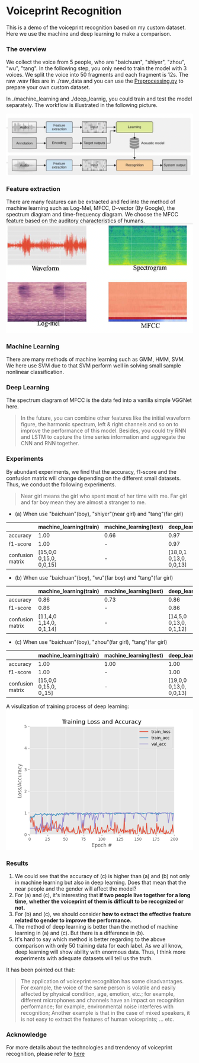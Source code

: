 # Voiceprint Recognition
This is a demo of the voiceprint recognition based on my custom dataset. Here we use the machine and deep learning to make a comparison.

### The overview
We collect the voice from 5 people, who are "baichuan", "shiyer", "zhou", "wu", "tang". In the following step, you only need to train the model with 3 voices. We split the voice into 50 fragments and each fragment is 12s. The raw .wav files are in ./raw_data and you can use the [Preprocessing.py](https://github.com/whubaichuan/Voiceprint_Recognition/blob/main/raw_data/Preprocessing.py) to prepare your own custom dataset.

In ./machine_learning and ./deep_learnig, you could train and test the model separately. The workflow is illustrated in the following picture.

![avatar](https://github.com/whubaichuan/Voiceprint_Recognition/blob/main/image/flow.png)

### Feature extraction
There are many features can be extracted and fed into the method of machine learning such as Log-Mel, MFCC, D-vector (By Google), the spectrum diagram and time-frequency diagram. We choose the MFCC feature based on the auditory characteristics of humans.
![avatar](https://github.com/whubaichuan/Voiceprint_Recognition/blob/main/image/features.png)

### Machine Learning
There are many methods of machine learning such as GMM, HMM, SVM. We here use SVM due to that SVM perform well in solving small sample nonlinear classification.  
### Deep Learning
The spectrum diagram of MFCC is the data fed into a vanilla simple VGGNet here. 

>In the future, you can combine other features like the initial waveform figure, the harmonic spectrum, left & right channels and so on to improve the performance of this model. Besides, you could try RNN and LSTM to capture the time series information and aggregate the CNN and RNN together. 

### Experiments

By abundant experiments, we find that the accuracy, f1-score and the confusion matrix will change depending on the different small datasets. Thus, we conduct the following experiments.

> Near girl means the girl who spent most of her time with me. Far girl and far boy mean they are almost a stranger to me.

+ (a) When use "baichuan"(boy), "shiyer"(near girl) and "tang"(far girl)

|                  | machine_learning(train)       | machine_learning(test) | deep_learning(train)          | deep_learning(test) |
|------------------|-------------------------------|------------------------|-------------------------------|---------------------|
| accuracy         |              1.00             |          0.66          |              0.97             |         0.86        |
| f1-score         |              1.00             |            -           |              0.97             |          -          |
| confusion matrix | [15,0,0<br>0,15,0,<br>0,0,15] |            -           | [18,0,1<br>0,13,0,<br>0,0,13] |          -          |

+ (b) When use "baichuan"(boy), "wu"(far boy) and "tang"(far girl)

|                  | machine_learning(train)       | machine_learning(test) | deep_learning(train)          | deep_learning(test) |
|------------------|-------------------------------|------------------------|-------------------------------|---------------------|
| accuracy         |              0.86             |          0.73          |              0.86             |         0.53        |
| f1-score         |              0.86             |            -           |              0.86             |          -          |
| confusion matrix | [11,4,0<br>1,14,0,<br>0,1,14] |            -           | [14,5,0<br>0,13,0,<br>0,1,12] |          -          |

+ (c) When use "baichuan"(boy), "zhou"(far girl), "tang"(far girl)

|                  | machine_learning(train)       | machine_learning(test) | deep_learning(train)          | deep_learning(test) |
|------------------|-------------------------------|------------------------|-------------------------------|---------------------|
| accuracy         |              1.00             |          1.00          |              1.00             |         0.93        |
| f1-score         |              1.00             |            -           |              1.00             |          -          |
| confusion matrix | [15,0,0<br>0,15,0,<br>0,,15] |            -           | [19,0,0<br>0,13,0,<br>0,0,13] |          -          |

A visulization of training process of deep learning:
![avatar](https://github.com/whubaichuan/Voiceprint_Recognition/blob/main/image/cnn_plot.png)

### Results
1. We could see that the accuracy of (c) is higher than (a) and (b) not only in machine learning but also in deep learning. Does that mean that the near people and the gender will affect the model?
2. For (a) and (c), it's interesting that **if two people live together for a long time, whether the voiceprint of them is difficult to be recognized or not.**
3. For (b) and (c), we should consider **how to extract the effective feature related to gender to improve the performance.**
4. The method of deep learning is better than the method of machine learning in (a) and (c). But there is a difference in (b).
5. It's hard to say which method is better regarding to the above comparison with only 50 training data for each label. As we all know, deep learning will show ability with enormous data. Thus, I think more experiments with adequate datasets will tell us the truth.


It has been pointed out that:
> The application of voiceprint recognition has some disadvantages. For example, the voice of the same person is volatile and easily affected by physical condition, age, emotion, etc.; for example, different microphones and channels have an impact on recognition performance; for example, environmental noise interferes with recognition; Another example is that in the case of mixed speakers, it is not easy to extract the features of human voiceprints; ... etc.


### Acknowledge
For more details about the technologies and trendency of voiceprint recognition, please refer to [here](https://zhuanlan.zhihu.com/p/67563275)